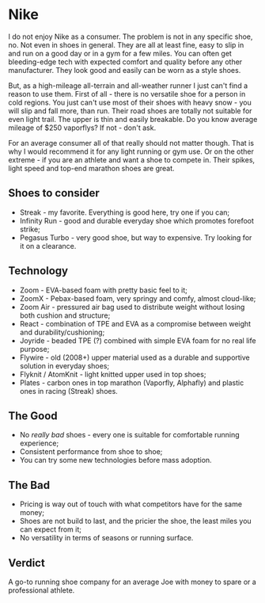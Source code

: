 # Nike

I do not enjoy Nike as a consumer. The problem is not in any specific shoe, no. Not even in shoes in general. They are all at least fine, easy to slip in and run on a good day or in a gym for a few miles. You can often get bleeding-edge tech with expected comfort and quality before any other manufacturer. They look good and easily can be worn as a style shoes.

But, as a high-mileage all-terrain and all-weather runner I just can't find a reason to use them. First of all - there is no versatile shoe for a person in cold regions. You just can't use most of their shoes with heavy snow - you will slip and fall more, than run. Their road shoes are totally not suitable for even light trail. The upper is thin and easily breakable. Do you know average mileage of $250 vaporflys? If not - don't ask.

For an average consumer all of that really should not matter though. That is why I would recommend it for any light running or gym use. Or on the other extreme - if you are an athlete and want a shoe to compete in. Their spikes, light speed and top-end marathon shoes are great.

## Shoes to consider

- Streak - my favorite. Everything is good here, try one if you can;
- Infinity Run - good and durable everyday shoe which promotes forefoot strike;
- Pegasus Turbo - very good shoe, but way to expensive. Try looking for it on a clearance.

## Technology

- Zoom - EVA-based foam with pretty basic feel to it;
- ZoomX - Pebax-based foam, very springy and comfy, almost cloud-like;
- Zoom Air - pressured air bag used to distribute weight without losing both cushion and structure;
- React - combination of TPE and EVA as a compromise between weight and durability/cushioning;
- Joyride - beaded TPE (?) combined with simple EVA foam for no real life purpose;
- Flywire - old (2008+) upper material used as a durable and supportive solution in everyday shoes;
- Flyknit / AtomKnit - light knitted upper used in top shoes;
- Plates - carbon ones in top marathon (Vaporfly, Alphafly) and plastic ones in racing (Streak) shoes.

## The Good 

- No *really bad* shoes - every one is suitable for comfortable running experience;
- Consistent performance from shoe to shoe;
- You can try some new technologies before mass adoption.

## The Bad

- Pricing is way out of touch with what competitors have for the same money; 
- Shoes are not build to last, and the pricier the shoe, the least miles you can expect from it;
- No versatility in terms of seasons or running surface.

## Verdict
A go-to running shoe company for an average Joe with money to spare or a professional athlete.

